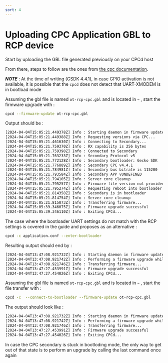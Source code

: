 ```yaml
---
sort: 4
---
```

# Uploading CPC Application GBL to RCP device

Start by uploading the GBL file generated previously on your CPCd host

From there, steps to follow are the ones from [the cpc documentation](https://github.com/SiliconLabs/cpc-daemon/blob/main/doc/firmware_upgrade.md#cpc-activation).

***NOTE*** : At the time of writing (GSDK 4.4.1), in case GPIO activation is not available, it is possible that the `cpcd` does not detect that UART-XMODEM is in bootload mode

Assuming the gbl file is named `ot-rcp-cpc.gbl` and is located in `~` , start the firmware upgrade with :

```bash
cpcd --firmware-update ot-rcp-cpc.gbl
```

Output should be :

```bash
[2024-04-04T15:05:21.449378Z] Info : Starting daemon in firmware update mode
[2024-04-04T15:05:21.449388Z] Info : Requesting versions via CPC...
[2024-04-04T15:05:21.461630Z] Info : Connecting to Secondary...
[2024-04-04T15:05:21.759370Z] Info : RX capability is 256 bytes
[2024-04-04T15:05:21.759398Z] Info : Connected to Secondary
[2024-04-04T15:05:21.763233Z] Info : Secondary Protocol v5
[2024-04-04T15:05:21.772128Z] Info : Secondary bootloader: Gecko SDK
[2024-04-04T15:05:21.776889Z] Info : Secondary CPC v4.4.1
[2024-04-04T15:05:21.784981Z] Info : Secondary bus bitrate is 115200
[2024-04-04T15:05:21.793584Z] Info : Secondary APP vUNDEFINED
[2024-04-04T15:05:21.794105Z] Info : Server core cleanup
[2024-04-04T15:05:21.795257Z] Info : Firmware file version not provided, forcing update
[2024-04-04T15:05:21.795274Z] Info : Requesting reboot into bootloader via CPC...
[2024-04-04T15:05:21.814358Z] Info : Secondary is in bootloader
[2024-04-04T15:05:21.814754Z] Info : Server core cleanup
[2024-04-04T15:05:21.815073Z] Info : Transferring firmware...
[2024-04-04T15:05:39.346075Z] Info : Firmware upgrade successful
[2024-04-04T15:05:39.346110Z] Info : Exiting CPCd...
```

The case where the bootloader UART settings do not match with the RCP settings is covered in the guide and proposes as an alternative :

```bash
cpcd -c application.conf --enter-bootloader
```

Resulting output should end by :

```bash
[2024-04-04T13:47:08.921732Z] Info : Starting daemon in firmware update mode
[2024-04-04T13:47:08.921742Z] Info : Performing a firmware upgrade while assuming the bootloader is already running, skipping placing the secondary in bootloader mode
[2024-04-04T13:47:08.921746Z] Info : Transferring firmware...
[2024-04-04T13:47:27.453991Z] Info : Firmware upgrade successful
[2024-04-04T13:47:27.454026Z] Info : Exiting CPCd...
```

Assuming the gbl file is named `ot-rcp-cpc.gbl` and is located in `~` , start the file transfer with :

```bash
cpcd -c  --connect-to-bootloader --firmware-update ot-rcp-cpc.gbl
```

The output should look like : 

```bash
[2024-04-04T13:47:08.921732Z] Info : Starting daemon in firmware update mode
[2024-04-04T13:47:08.921742Z] Info : Performing a firmware upgrade while assuming the bootloader is already running, skipping placing the secondary in bootloader mode
[2024-04-04T13:47:08.921746Z] Info : Transferring firmware...
[2024-04-04T13:47:27.453991Z] Info : Firmware upgrade successful
[2024-04-04T13:47:27.454026Z] Info : Exiting CPCd...
```

In case the CPC secondary is stuck in bootloding mode, the only way to get out of that state is to perform an upgrade by calling the last command once again
